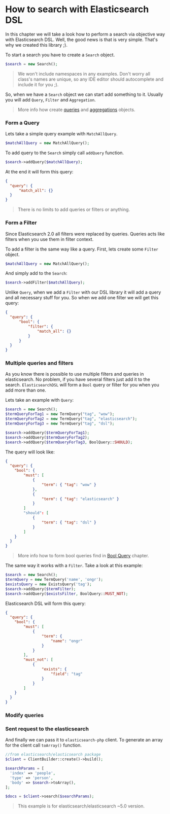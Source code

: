 # How to search with Elasticsearch DSL

In this chapter we will take a look how to perform a search via objective way with Elasticsearch DSL. Well, the good news is that is very simple. That's why we created this library ;).

To start a search you have to create a `Search` object.

```php
$search = new Search();
```

> We won't include namespaces in any examples. Don't worry all class's names are unique, so any IDE editor should autocomplete and include it for you ;).

So, when we have a `Search` object we can start add something to it. Usually you will add `Query`, `Filter` and `Aggregation`.

> More info how create [queries](../Query/index.md) and [aggregations](../Aggregation/index.md) objects.

### Form a Query

Lets take a simple query example with `MatchAllQuery`.

```php
$matchAllQuery = new MatchAllQuery();
```

To add query to the `Search` simply call `addQuery` function.

```php
$search->addQuery($matchAllQuery);
```

At the end it will form this query:

```JSON
{
  "query": {
      "match_all": {}
  }
}
```


> There is no limits to add queries or filters or anything.

### Form a Filter

Since Elasticsearch 2.0 all filters were replaced by queries. Queries acts like
filters when you use them in filter context.

To add a filter is the same way like a query. First, lets create some `Filter` object.

```php
$matchAllQuery = new MatchAllQuery();
```

And simply add to the `Search`:

```php
$search->addFilter($matchAllQuery);
```

Unlike `Query`, when we add a `Filter` with our DSL library it will add a query and all necessary stuff for you. So when we add one filter we will get this query:

```JSON
{
  "query": {
      "bool": {
          "filter": {
              "match_all": {}
          }
      }
  }
}
```

### Multiple queries and filters

As you know there is possible to use multiple filters and queries in elasticsearch. No problem, if you have several filters just add it to the search. `ElasticsearchDSL` will form a `Bool` query or filter for you when you add more than one.

Lets take an example with `Query`:

```php
$search = new Search();
$termQueryForTag1 = new TermQuery("tag", "wow");
$termQueryForTag2 = new TermQuery("tag", "elasticsearch");
$termQueryForTag3 = new TermQuery("tag", "dsl");

$search->addQuery($termQueryForTag1);
$search->addQuery($termQueryForTag2);
$search->addQuery($termQueryForTag3, BoolQuery::SHOULD);
```
The query will look like:

```JSON
{
  "query": {
    "bool": {
        "must": [
            {
                "term": { "tag": "wow" }
            },
            {
                "term": { "tag": "elasticsearch" }
            }
        ]
        "should": [
            {
                "term": { "tag": "dsl" }
            }
        ]
    }
  }
}
```
> More info how to form bool queries find in [Bool Query](../Query/Bool.md) chapter.

The same way it works with a `Filter`. Take a look at this example:

```php
$search = new Search();
$termQuery = new TermQuery('name', 'ongr');
$existsQuery = new ExistsQuery('tag');
$search->addQuery($termFilter);
$search->addQuery($existsFilter, BoolQuery::MUST_NOT);
```

Elasticsearch DSL will form this query:

```JSON
{
  "query": {
    "bool": {
        "must": [
            {
                "term": {
                    "name": "ongr"
                }
            }
        ],
        "must_not": [
            {
                "exists": {
                    "field": "tag"
                }
            }
        ]
    }
  }
}
```

### Modify queries

### Sent request to the elasticsearch
And finally we can pass it to `elasticsearch-php` client. To generate an array for the client call `toArray()` function.

```php
//from elasticsearch/elasticsearch package
$client = ClientBuilder::create()->build();

$searchParams = [
  'index' => 'people',
  'type' => 'person',
  'body' => $search->toArray(),
];

$docs = $client->search($searchParams);
```

> This example is for elasticsearch/elasticsearch ~5.0 version.
